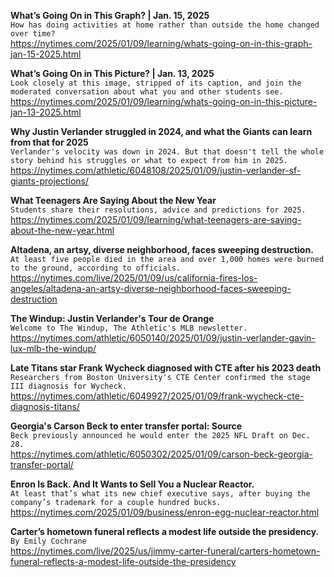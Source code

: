 **What’s Going On in This Graph? | Jan. 15, 2025**\
`How has doing activities at home rather than outside the home changed over time?`\
https://nytimes.com/2025/01/09/learning/whats-going-on-in-this-graph-jan-15-2025.html

**What’s Going On in This Picture? | Jan. 13, 2025**\
`Look closely at this image, stripped of its caption, and join the moderated conversation about what you and other students see.`\
https://nytimes.com/2025/01/09/learning/whats-going-on-in-this-picture-jan-13-2025.html

**Why Justin Verlander struggled in 2024, and what the Giants can learn from that for 2025**\
`Verlander's velocity was down in 2024. But that doesn't tell the whole story behind his struggles or what to expect from him in 2025.`\
https://nytimes.com/athletic/6048108/2025/01/09/justin-verlander-sf-giants-projections/

**What Teenagers Are Saying About the New Year**\
`Students share their resolutions, advice and predictions for 2025.`\
https://nytimes.com/2025/01/09/learning/what-teenagers-are-saying-about-the-new-year.html

**Altadena, an artsy, diverse neighborhood, faces sweeping destruction.**\
`At least five people died in the area and over 1,000 homes were burned to the ground, according to officials.`\
https://nytimes.com/live/2025/01/09/us/california-fires-los-angeles/altadena-an-artsy-diverse-neighborhood-faces-sweeping-destruction

**The Windup: Justin Verlander's Tour de Orange**\
`Welcome to The Windup, The Athletic's MLB newsletter. `\
https://nytimes.com/athletic/6050140/2025/01/09/justin-verlander-gavin-lux-mlb-the-windup/

**Late Titans star Frank Wycheck diagnosed with CTE after his 2023 death**\
`Researchers from Boston University's CTE Center confirmed the stage III diagnosis for Wycheck.`\
https://nytimes.com/athletic/6049927/2025/01/09/frank-wycheck-cte-diagnosis-titans/

**Georgia's Carson Beck to enter transfer portal: Source**\
`Beck previously announced he would enter the 2025 NFL Draft on Dec. 28.`\
https://nytimes.com/athletic/6050302/2025/01/09/carson-beck-georgia-transfer-portal/

**Enron Is Back. And It Wants to Sell You a Nuclear Reactor.**\
`At least that’s what its new chief executive says, after buying the company’s trademark for a couple hundred bucks.`\
https://nytimes.com/2025/01/09/business/enron-egg-nuclear-reactor.html

**Carter’s hometown funeral reflects a modest life outside the presidency.**\
`By Emily Cochrane`\
https://nytimes.com/live/2025/us/jimmy-carter-funeral/carters-hometown-funeral-reflects-a-modest-life-outside-the-presidency

